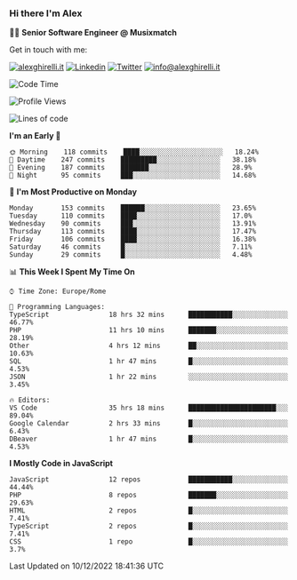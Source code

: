 ### Hi there I'm Alex

👨‍💻 __Senior Software Engineer @ Musixmatch__

Get in touch with me:

[![alexghirelli.it](https://img.shields.io/static/v1?label=alexghirelli.it&message=%20&color=red&logo=&style=flat-square&logoColor=white)](https://www.alexghirelli.it/)
[![Linkedin](https://img.shields.io/static/v1?label=Linkedin&message=%20&color=blue&logo=Linkedin&style=flat-square&logoColor=white)](https://linkedin.com/in/alexghirelli)
[![Twitter](https://img.shields.io/static/v1?label=Twitter&message=%20&color=blue&logo=Twitter&style=flat-square&logoColor=white)](https://twitter.com/alexGhirelli)
[![info@alexghirelli.it](https://img.shields.io/static/v1?label=info@alexghirelli.it&message=%20&color=red&logo=gmail&style=flat-square&logoColor=white)](mailto:info@alexghirelli.it)

<!--START_SECTION:waka-->
![Code Time](http://img.shields.io/badge/Code%20Time-7%2C186%20hrs%2033%20mins-blue)

![Profile Views](http://img.shields.io/badge/Profile%20Views-0-blue)

![Lines of code](https://img.shields.io/badge/From%20Hello%20World%20I%27ve%20Written-813%20Thousand%20lines%20of%20code-blue)

**I'm an Early 🐤** 

```text
🌞 Morning    118 commits    ████░░░░░░░░░░░░░░░░░░░░░   18.24% 
🌆 Daytime    247 commits    █████████░░░░░░░░░░░░░░░░   38.18% 
🌃 Evening    187 commits    ███████░░░░░░░░░░░░░░░░░░   28.9% 
🌙 Night      95 commits     ███░░░░░░░░░░░░░░░░░░░░░░   14.68%

```
📅 **I'm Most Productive on Monday** 

```text
Monday       153 commits    ██████░░░░░░░░░░░░░░░░░░░   23.65% 
Tuesday      110 commits    ████░░░░░░░░░░░░░░░░░░░░░   17.0% 
Wednesday    90 commits     ███░░░░░░░░░░░░░░░░░░░░░░   13.91% 
Thursday     113 commits    ████░░░░░░░░░░░░░░░░░░░░░   17.47% 
Friday       106 commits    ████░░░░░░░░░░░░░░░░░░░░░   16.38% 
Saturday     46 commits     █░░░░░░░░░░░░░░░░░░░░░░░░   7.11% 
Sunday       29 commits     █░░░░░░░░░░░░░░░░░░░░░░░░   4.48%

```


📊 **This Week I Spent My Time On** 

```text
⌚︎ Time Zone: Europe/Rome

💬 Programming Languages: 
TypeScript               18 hrs 32 mins      ███████████░░░░░░░░░░░░░░   46.77% 
PHP                      11 hrs 10 mins      ███████░░░░░░░░░░░░░░░░░░   28.19% 
Other                    4 hrs 12 mins       ██░░░░░░░░░░░░░░░░░░░░░░░   10.63% 
SQL                      1 hr 47 mins        █░░░░░░░░░░░░░░░░░░░░░░░░   4.53% 
JSON                     1 hr 22 mins        ░░░░░░░░░░░░░░░░░░░░░░░░░   3.45%

🔥 Editors: 
VS Code                  35 hrs 18 mins      ██████████████████████░░░   89.04% 
Google Calendar          2 hrs 33 mins       █░░░░░░░░░░░░░░░░░░░░░░░░   6.43% 
DBeaver                  1 hr 47 mins        █░░░░░░░░░░░░░░░░░░░░░░░░   4.53%

```

**I Mostly Code in JavaScript** 

```text
JavaScript               12 repos            ███████████░░░░░░░░░░░░░░   44.44% 
PHP                      8 repos             ███████░░░░░░░░░░░░░░░░░░   29.63% 
HTML                     2 repos             █░░░░░░░░░░░░░░░░░░░░░░░░   7.41% 
TypeScript               2 repos             █░░░░░░░░░░░░░░░░░░░░░░░░   7.41% 
CSS                      1 repo              █░░░░░░░░░░░░░░░░░░░░░░░░   3.7%

```



 Last Updated on 10/12/2022 18:41:36 UTC
<!--END_SECTION:waka-->
